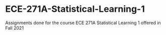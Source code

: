 # ECE-271A-Statistical-Learning-1
Assignments done for the course ECE 271A Statistical Learning 1 offered in Fall 2021
